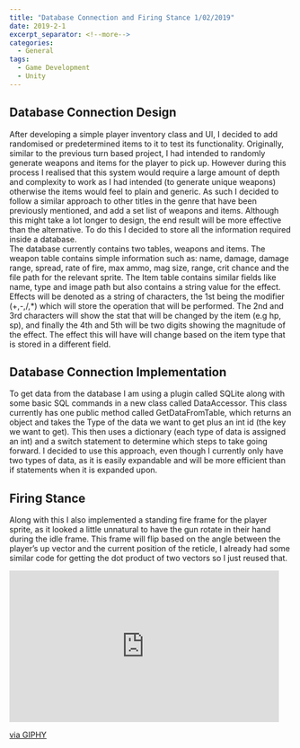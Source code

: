 ```yaml
---
title: "Database Connection and Firing Stance 1/02/2019"
date: 2019-2-1
excerpt_separator: <!--more-->
categories:
  - General
tags:
  - Game Development
  - Unity
---
```


## Database Connection Design
After developing a simple player inventory class and UI, I decided to add randomised or predetermined items to it to test its functionality. Originally, similar to the previous turn based project, I had intended to randomly generate weapons and items for the player to pick up. However during this process I realised that this system would require a large amount of depth and complexity to work as I had intended (to generate unique weapons) otherwise the items would feel to plain and generic. As such I decided to follow a similar approach to other titles in the genre that have been previously mentioned, and add a set list of weapons and items. Although this might take a lot longer to design, the end result will be more effective than the alternative. To do this I decided to store all the information required inside a database.  
The database currently contains two tables, weapons and items. The weapon table contains simple information such as: name, damage, damage range, spread, rate of fire, max ammo, mag size, range, crit chance and the file path for the relevant sprite. The Item table contains similar fields like name, type and image path but also contains a string value for the effect. Effects will be denoted as a string of characters, the 1st being the modifier (+,-,/,*) which will store the operation that will be performed. The 2nd and 3rd characters will show the stat that will be changed by the item (e.g hp, sp), and finally the 4th and 5th will be two digits showing the magnitude of the effect. The effect this will have will change based on the item type that is stored in a different field.  
## Database Connection Implementation
To get data from the database I am using a plugin called SQLite along with some basic SQL commands in a new class called DataAccessor. This class currently has one public method called GetDataFromTable, which returns an object and takes the Type of the data we want to get plus an int id (the key we want to get). This then uses a dictionary (each type of data is assigned an int) and a switch statement to determine which steps to take going forward. I decided to use this approach, even though I currently only have two types of data, as it is easily expandable and will be more efficient than if statements when it is expanded upon.  
## Firing Stance
Along with this I also implemented a standing fire frame for the player sprite, as it looked a little unnatural to have the gun rotate in their hand during the idle frame. This frame will flip based on the angle between the player’s up vector and the current position of the reticle, I already had some similar code for getting the dot product of two vectors so I just reused that.  
<html>
<iframe src="https://giphy.com/embed/2rAF0ItSn7VYTHPBCr" width="480" height="270" frameBorder="0" class="giphy-embed" allowFullScreen></iframe><p><a href="https://giphy.com/gifs/2rAF0ItSn7VYTHPBCr">via GIPHY</a></p>
</html>
